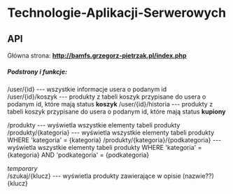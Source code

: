 # Technologie-Aplikacji-Serwerowych

## API
Główna strona: **http://bamfs.grzegorz-pietrzak.pl/index.php**

##### Podstrony i funkcje:
/user/{id}				---     wszystkie informacje usera o podanym id <br>
/user/{id}/koszyk    			---     produkty z tabeli koszyk przypisane do usera o podanym id, które mają status **koszyk**
/user/{id}/historia   			---     produkty z tabeli koszyk przypisane do usera o podanym id, które mają status **kupiony**

/produkty             			---     wyświetla wszystkie elementy tabeli produkty <br>
/produkty/{kategoria} 			---     wyświetla wszystkie elementy tabeli produkty WHERE 'kategoria' = {kategoria}
/produkty/{kategoria}/{podkategoria}  	---	wyświetla wszystkie elementy tabeli produkty WHERE 'kategoria' = {kategoria} AND 'podkategoria' = {podkategoria}

*temporary*<br>
/szukaj/{klucz}				---	wyświetla produkty zawierające w opisie (nazwie??) {klucz}
